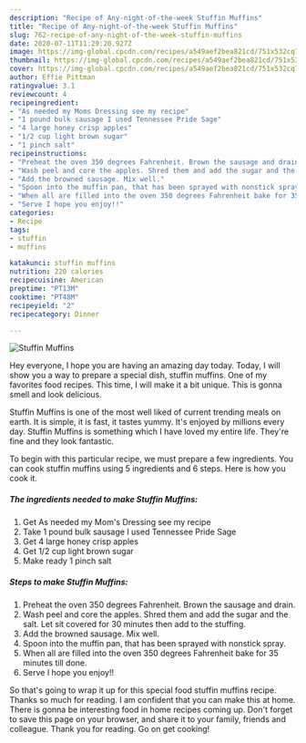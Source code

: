 ```yaml
---
description: "Recipe of Any-night-of-the-week Stuffin Muffins"
title: "Recipe of Any-night-of-the-week Stuffin Muffins"
slug: 762-recipe-of-any-night-of-the-week-stuffin-muffins
date: 2020-07-11T11:29:20.927Z
image: https://img-global.cpcdn.com/recipes/a549aef2bea821cd/751x532cq70/stuffin-muffins-recipe-main-photo.jpg
thumbnail: https://img-global.cpcdn.com/recipes/a549aef2bea821cd/751x532cq70/stuffin-muffins-recipe-main-photo.jpg
cover: https://img-global.cpcdn.com/recipes/a549aef2bea821cd/751x532cq70/stuffin-muffins-recipe-main-photo.jpg
author: Effie Pittman
ratingvalue: 3.1
reviewcount: 4
recipeingredient:
- "As needed my Moms Dressing see my recipe"
- "1 pound bulk sausage I used Tennessee Pride Sage"
- "4 large honey crisp apples"
- "1/2 cup light brown sugar"
- "1 pinch salt"
recipeinstructions:
- "Preheat the oven 350 degrees Fahrenheit. Brown the sausage and drain."
- "Wash peel and core the apples. Shred them and add the sugar and the salt. Let sit covered for 30 minutes then add to the stuffing."
- "Add the browned sausage. Mix well."
- "Spoon into the muffin pan, that has been sprayed with nonstick spray."
- "When all are filled into the oven 350 degrees Fahrenheit bake for 35 minutes till done."
- "Serve I hope you enjoy!!"
categories:
- Recipe
tags:
- stuffin
- muffins

katakunci: stuffin muffins 
nutrition: 220 calories
recipecuisine: American
preptime: "PT13M"
cooktime: "PT48M"
recipeyield: "2"
recipecategory: Dinner

---
```



![Stuffin Muffins](https://img-global.cpcdn.com/recipes/a549aef2bea821cd/751x532cq70/stuffin-muffins-recipe-main-photo.jpg)

Hey everyone, I hope you are having an amazing day today. Today, I will show you a way to prepare a special dish, stuffin muffins. One of my favorites food recipes. This time, I will make it a bit unique. This is gonna smell and look delicious.

Stuffin Muffins is one of the most well liked of current trending meals on earth. It is simple, it is fast, it tastes yummy. It's enjoyed by millions every day. Stuffin Muffins is something which I have loved my entire life. They're fine and they look fantastic.




To begin with this particular recipe, we must prepare a few ingredients. You can cook stuffin muffins using 5 ingredients and 6 steps. Here is how you cook it.

<!--inarticleads1-->

##### The ingredients needed to make Stuffin Muffins:

1. Get As needed my Mom&#39;s Dressing see my recipe
1. Take 1 pound bulk sausage I used Tennessee Pride Sage
1. Get 4 large honey crisp apples
1. Get 1/2 cup light brown sugar
1. Make ready 1 pinch salt




<!--inarticleads2-->

##### Steps to make Stuffin Muffins:

1. Preheat the oven 350 degrees Fahrenheit. Brown the sausage and drain.
1. Wash peel and core the apples. Shred them and add the sugar and the salt. Let sit covered for 30 minutes then add to the stuffing.
1. Add the browned sausage. Mix well.
1. Spoon into the muffin pan, that has been sprayed with nonstick spray.
1. When all are filled into the oven 350 degrees Fahrenheit bake for 35 minutes till done.
1. Serve I hope you enjoy!!




So that's going to wrap it up for this special food stuffin muffins recipe. Thanks so much for reading. I am confident that you can make this at home. There is gonna be interesting food in home recipes coming up. Don't forget to save this page on your browser, and share it to your family, friends and colleague. Thank you for reading. Go on get cooking!
